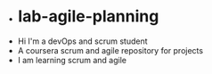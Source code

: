 - # lab-agile-planning
- Hi I'm a devOps and scrum student
- A coursera scrum and agile repository for projects
- I am learning scrum and agile
